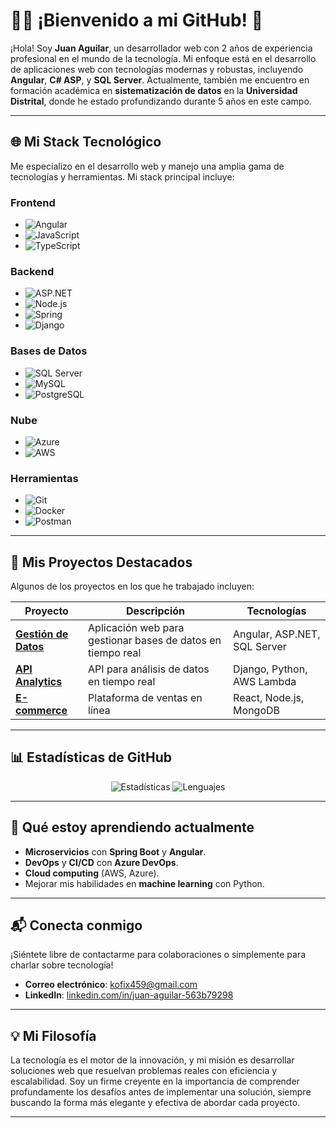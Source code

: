 # 👨‍💻 ¡Bienvenido a mi GitHub! 🚀

¡Hola! Soy **Juan Aguilar**, un desarrollador web con 2 años de experiencia profesional en el mundo de la tecnología. Mi enfoque está en el desarrollo de aplicaciones web con tecnologías modernas y robustas, incluyendo **Angular**, **C# ASP**, y **SQL Server**. Actualmente, también me encuentro en formación académica en **sistematización de datos** en la **Universidad Distrital**, donde he estado profundizando durante 5 años en este campo.

---

## 🌐 Mi Stack Tecnológico

Me especializo en el desarrollo web y manejo una amplia gama de tecnologías y herramientas. Mi stack principal incluye:

### **Frontend**
- ![Angular](https://img.shields.io/badge/Angular-E23237?style=for-the-badge&logo=angular&logoColor=white)
- ![JavaScript](https://img.shields.io/badge/JavaScript-F7DF1E?style=for-the-badge&logo=javascript&logoColor=black)
- ![TypeScript](https://img.shields.io/badge/TypeScript-3178C6?style=for-the-badge&logo=typescript&logoColor=white)

### **Backend**
- ![ASP.NET](https://img.shields.io/badge/ASP.NET-512BD4?style=for-the-badge&logo=dotnet&logoColor=white)
- ![Node.js](https://img.shields.io/badge/Node.js-339933?style=for-the-badge&logo=node.js&logoColor=white)
- ![Spring](https://img.shields.io/badge/Spring-6DB33F?style=for-the-badge&logo=spring&logoColor=white)
- ![Django](https://img.shields.io/badge/Django-092E20?style=for-the-badge&logo=django&logoColor=white)

### **Bases de Datos**
- ![SQL Server](https://img.shields.io/badge/SQL%20Server-CC2927?style=for-the-badge&logo=microsoft-sql-server&logoColor=white)
- ![MySQL](https://img.shields.io/badge/MySQL-4479A1?style=for-the-badge&logo=mysql&logoColor=white)
- ![PostgreSQL](https://img.shields.io/badge/PostgreSQL-4169E1?style=for-the-badge&logo=postgresql&logoColor=white)

### **Nube**
- ![Azure](https://img.shields.io/badge/Azure-0089D6?style=for-the-badge&logo=microsoft-azure&logoColor=white)
- ![AWS](https://img.shields.io/badge/AWS-232F3E?style=for-the-badge&logo=amazon-aws&logoColor=white)

### **Herramientas**
- ![Git](https://img.shields.io/badge/Git-F05032?style=for-the-badge&logo=git&logoColor=white)
- ![Docker](https://img.shields.io/badge/Docker-2496ED?style=for-the-badge&logo=docker&logoColor=white)
- ![Postman](https://img.shields.io/badge/Postman-FF6C37?style=for-the-badge&logo=postman&logoColor=white)

---

## 📂 Mis Proyectos Destacados

Algunos de los proyectos en los que he trabajado incluyen:

| Proyecto | Descripción | Tecnologías |
|----------|-------------|-------------|
| **[Gestión de Datos](#)** | Aplicación web para gestionar bases de datos en tiempo real | Angular, ASP.NET, SQL Server |
| **[API Analytics](#)** | API para análisis de datos en tiempo real | Django, Python, AWS Lambda |
| **[E-commerce](#)** | Plataforma de ventas en línea | React, Node.js, MongoDB |

---

## 📊 Estadísticas de GitHub

<div align="center">

![Estadísticas](https://github-readme-stats.vercel.app/api?username=tuusuario&show_icons=true&theme=radical&hide_title=true&hide=prs,issues)
![Lenguajes](https://github-readme-stats.vercel.app/api/top-langs/?username=tuusuario&layout=compact&theme=radical&langs_count=6)

</div>

---

## 🌱 Qué estoy aprendiendo actualmente

- **Microservicios** con **Spring Boot** y **Angular**.
- **DevOps** y **CI/CD** con **Azure DevOps**.
- **Cloud computing** (AWS, Azure).
- Mejorar mis habilidades en **machine learning** con Python.

---

## 📬 Conecta conmigo

¡Siéntete libre de contactarme para colaboraciones o simplemente para charlar sobre tecnología!

- **Correo electrónico**: [kofix459@gmail.com](mailto:kofix459@gmail.com)
- **LinkedIn**: [linkedin.com/in/juan-aguilar-563b79298](https://www.linkedin.com/in/juan-aguilar-563b79298/)

---

## 💡 Mi Filosofía

La tecnología es el motor de la innovación, y mi misión es desarrollar soluciones web que resuelvan problemas reales con eficiencia y escalabilidad. Soy un firme creyente en la importancia de comprender profundamente los desafíos antes de implementar una solución, siempre buscando la forma más elegante y efectiva de abordar cada proyecto.

---

  
